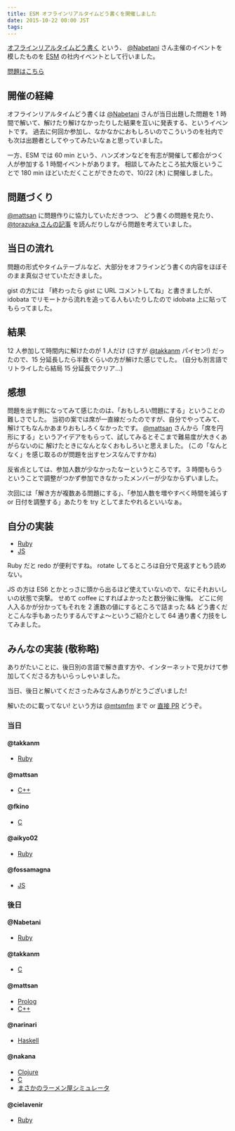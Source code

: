 ```yaml
---
title: ESM オフラインリアルタイムどう書くを開催しました
date: 2015-10-22 00:00 JST
tags:
---
```


[オフラインリアルタイムどう書く](https://yhpg.doorkeeper.jp) という、
[@Nabetani](https://twitter.com/Nabetani) さん主催のイベントを模したものを
[ESM](http://agile.esm.co.jp) の社内イベントとして行いました。

[問題はこちら](https://gist.github.com/mtsmfm/4b8ffb53ffac055f5843)

## 開催の経緯

オフラインリアルタイムどう書くは [@Nabetani](https://twitter.com/Nabetani) さんが当日出題した問題を 1 時間で解いて、解けたり解けなかったりした結果を互いに発表する、というイベントです。
過去に何回か参加し、なかなかにおもしろいのでこういうのを社内でも次は出題者としてやってみたいなぁと思っていました。

一方、ESM では 60 min という、ハンズオンなどを有志が開催して都合がつく人が参加する 1 時間イベントがあります。
相談してみたところ拡大版ということで 180 min ほどいただくことができたので、10/22 (木) に開催しました。

## 問題づくり

[@mattsan](https://github.com/mattsan) に問題作りに協力していただきつつ、
どう書くの問題を見たり、[@torazuka さんの記事](http://d.hatena.ne.jp/torazuka/20140512/doukaku) を読んだりしながら問題を考えていました。

## 当日の流れ

問題の形式やタイムテーブルなど、大部分をオフラインどう書くの内容をほぼそのまま真似させていただきました。

gist の方には 「終わったら gist に URL コメントしてね」と書きましたが、idobata でリモートから流れを追ってる人もいたりしたので idobata 上に貼ってもらってました。

## 結果

12 人参加して時間内に解けたのが 1 人だけ (さすが [@takkanm](https://github.com/takkanm) パイセン!) だったので、15 分延長したら半数くらいの方が解けた感じでした。
(自分も別言語でリトライしたら結局 15 分延長でクリア...)

## 感想

問題を出す側になってみて感じたのは、「おもしろい問題にする」ということの難しさでした。
当初の案では席が一直線だったのですが、自分でやってみて、解けてもなんかあまりおもしろくなかったです。
[@mattsan](https://github.com/mattsan) さんから「席を円形にする」というアイデアをもらって、試してみるとそこまで難易度が大きくあがらないのに
解けたときになんとなくおもしろいと思えました。
(この「なんとなく」を感じ取るのが問題を出すセンスなんですかね)

反省点としては、参加人数が少なかったなーというところです。
3 時間もらうということで調整がつかず参加できなかったメンバーが少なからずいました。

次回には「解き方が複数ある問題にする」、「参加人数を増やすべく時間を減らす or 日付を調整する」あたりを try としてまたやれるといいなぁ。

## 自分の実装

- [Ruby](https://gist.github.com/mtsmfm/4f11795ad0d1bccc9d75)
- [JS](https://esa-pages.io/p/sharing/1699/posts/292/fa8d0bd9f7189b9e8a3b.html)

Ruby だと redo が便利ですね。
rotate してるところは自分で見返すともう読めない。

JS の方は ES6 とかとっさに頭から出るほど使えていないので、なにそれおいしいの状態で突撃。
せめて coffee にすればよかったと数分後に後悔。
どこに何人入るかが分かってもそれを 2 進数の値にするところで詰まった && どう書くだとこんな手もあったりするんですよ〜というご紹介として 64 通り書く力技をしてみました。

## みんなの実装 (敬称略)

ありがたいことに、後日別の言語で解き直す方や、インターネットで見かけて参加してくださる方もいらっしゃいました。

当日、後日と解いてくださったみなさんありがとうございました!

解いたのに載ってない! という方は [@mtsmfm](https://twitter.com/mtsmfm) まで or [直接 PR](https://github.com/mtsmfm/mtsmfm.github.io) どうぞ。

### 当日

#### @takkanm

- [Ruby](https://gist.github.com/takkanm/17ca09fdd8eaa626c32e)

#### @mattsan

- [C++](https://gist.github.com/mattsan/6511934d510363322b95)

#### @fkino

- [C](https://gist.github.com/fkino/9f9aaff42cc81356c873)

#### @aikyo02

- [Ruby](https://gist.github.com/aikyo02/9ddd7b29460f429c7a35)

#### @fossamagna

- [JS](https://gist.github.com/fossamagna/ab2208f767b26c301415)

### 後日

#### @Nabetani

- [Ruby](http://qiita.com/Nabetani/items/e15581b45b4a569df2d6)

#### @takkanm

- [C](https://gist.github.com/takkanm/f8822c0a97e9f1ee1a05)

#### @mattsan

- [Prolog](https://gist.github.com/mattsan/2e2bcfb6ca4e298c00fe)
- [C++](https://gist.github.com/mattsan/9362c647e858460c1ec4)

#### @narinari

- [Haskell](http://qiita.com/narinari/items/204996ac13f7d84e858b)

#### @nakana

- [Clojure](https://gist.github.com/nakana/6227290a07e102dfbe49)
- [C](https://gist.github.com/nakana/a0d45ade0a59ad216598)
- [まさかのラーメン屋シミュレータ](https://output.jsbin.com/qaneca)

#### @cielavenir

- [Ruby](http://qiita.com/cielavenir/items/fa6e7b4e79e1673bbe05)
